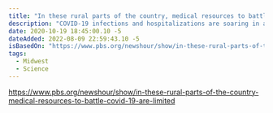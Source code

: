 ```yaml
---
title: "In these rural parts of the country, medical resources to battle COVID-19 are limited"
description: "COVID-19 infections and hospitalizations are soaring in areas that have previously been relatively unaffected -- including rural, less populated states in the West and Midwest."
date: 2020-10-19 18:45:00.10 -5
dateAdded: 2022-08-09 22:59:43.10 -5
isBasedOn: "https://www.pbs.org/newshour/show/in-these-rural-parts-of-the-country-medical-resources-to-battle-covid-19-are-limited"
tags:
  - Midwest
  - Science
---
```


https://www.pbs.org/newshour/show/in-these-rural-parts-of-the-country-medical-resources-to-battle-covid-19-are-limited
